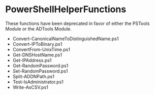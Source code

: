 # PowerShellHelperFunctions #

These functions have been deprecated in favor of either the PSTools Module or the ADTools Module.

- Convert-CanonicalNameToDistinguishedName.ps1
- Convert-IPToBinary.ps1
- ConvertFrom-UnixTime.ps1
- Get-DNSHostName.ps1
- Get-IPAddress.ps1
- Get-RandomPassword.ps1
- Set-RandomPassword.ps1
- Split-ADDNPath.ps1
- Test-IsAdministrator.ps1
- Write-AsCSV.ps1